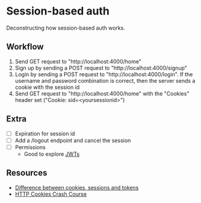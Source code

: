 # Session-based auth

Deconstructing how session-based auth works.

## Workflow

1. Send GET request to "http://localhost:4000/home"
1. Sign up by sending a POST request to "http://localhost:4000/signup"
1. Login by sending a POST request to "http://localhost:4000/login". If the
   username and password combination is correct, then the server sends a cookie
   with the session id
1. Send GET request to "http://localhost:4000/home" with the "Cookies" header
   set ("Cookie: sid=\<yoursessionid\>")

## Extra

- [ ] Expiration for session id
- [ ] Add a /logout endpoint and cancel the session
- [ ] Permissions
  - Good to explore [JWTs](https://jwt.io/introduction)

## Resources

- [Difference between cookies, sessions and tokens](https://youtu.be/GhrvZ5nUWNg)
- [HTTP Cookies Crash Course](https://youtu.be/sovAIX4doOE)
